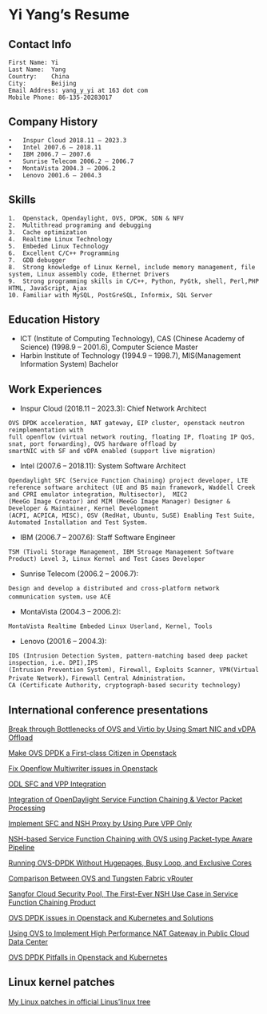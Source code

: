 # Yi Yang’s Resume

## Contact Info
```
First Name: Yi
Last Name:  Yang
Country:    China
City:       Beijing
Email Address: yang_y_yi at 163 dot com
Mobile Phone: 86-135-20283017
```

## Company History
```
•	Inspur Cloud 2018.11 – 2023.3
•	Intel 2007.6 – 2018.11
•	IBM 2006.7 – 2007.6
•	Sunrise Telecom 2006.2 – 2006.7
•	MontaVista 2004.3 – 2006.2
•	Lenovo 2001.6 – 2004.3
```
## Skills
```
1.	Openstack, Opendaylight, OVS, DPDK, SDN & NFV
2.	Multithread programing and debugging
3.	Cache optimization
4.	Realtime Linux Technology 
5.	Embeded Linux Technology 
6.	Excellent C/C++ Programming 
7.	GDB debugger
8.	Strong knowledge of Linux Kernel, include memory management, file system, Linux assembly code, Ethernet Drivers 
9.	Strong programming skills in C/C++, Python, PyGtk, shell, Perl,PHP HTML, JavaScript, Ajax
10.	Familiar with MySQL, PostGreSQL, Informix, SQL Server
```

## Education History
- ICT (Institute of Computing Technology), CAS (Chinese Academy of Science) (1998.9 – 2001.6), Computer Science Master
- Harbin Institute of Technology (1994.9 – 1998.7), MIS(Management Information System) Bachelor

## Work Experiences
- Inspur Cloud (2018.11 – 2023.3): Chief Network Architect
```
OVS DPDK acceleration, NAT gateway, EIP cluster, openstack neutron reimplementation with
full openflow (virtual network routing, floating IP, floating IP QoS, snat, port forwarding), OVS hardware offload by 
smartNIC with SF and vDPA enabled (support live migration)
```
- Intel (2007.6 – 2018.11): System Software Architect
```
Opendaylight SFC (Service Function Chaining) project developer, LTE
reference software architect (UE and BS main framework, Waddell Creek and CPRI emulator integration, Multisector),  MIC2
(MeeGo Image Creator) and MIM (MeeGo Image Manager) Designer & Developer & Maintainer, Kernel Development
(ACPI, ACPICA, MISC), OSV (RedHat, Ubuntu, SuSE) Enabling Test Suite, Automated Installation and Test System. 
```
- IBM (2006.7 – 2007.6): Staff Software Engineer
``` 
TSM (Tivoli Storage Management, IBM Stroage Management Software Product) Level 3, Linux Kernel and Test Cases Developer
```
- Sunrise Telecom (2006.2 – 2006.7):
```
Design and develop a distributed and cross-platform network communication system，use ACE 
```
- MontaVista (2004.3 – 2006.2):
```
MontaVista Realtime Embeded Linux Userland, Kernel, Tools
```
- Lenovo (2001.6 – 2004.3): 
```
IDS (Intrusion Detection System, pattern-matching based deep packet inspection, i.e. DPI),IPS 
(Intrusion Prevention System), Firewall, Exploits Scanner, VPN(Virtual Private Network)，Firewall Central Administration， 
CA (Certificate Authority, cryptograph-based security technology)
```

## International conference presentations
[Break through Bottlenecks of OVS and Virtio by Using Smart NIC and vDPA Offload](https://www.openvswitch.org/support/ovscon2022/slides/OVSCONF2022-Break-through-Bottlenecks-of-OVS-and-Virtio-by-Using-Smart-NIC-and-vDPA-Offload.pptx)

[Make OVS DPDK a First-class Citizen in Openstack](https://www.openvswitch.org/support/ovscon2021/slides/make_ovs_dpdk_first_class.pptx)

[Fix Openflow Multiwriter issues in Openstack](https://www.youtube.com/watch?v=1ziuQSmCkds)

[ODL SFC and VPP Integration](https://wiki.fd.io/view/File:ODL_SFC_and_VPP_Integration.pptx)

[Integration of OpenDaylight Service Function Chaining & Vector Packet Processing](https://www.youtube.com/watch?v=e4k62d8uhf4)


[Implement SFC and NSH Proxy by Using Pure VPP Only](https://www.openstack.org/videos/boston-2017/implement-sfc-and-nsh-proxy-by-using-pure-vpp-only)

[NSH-based Service Function Chaining with OVS using Packet-type Aware Pipeline](https://www.youtube.com/watch?v=RrS11lJmK3Y&index=28&list=PLaJlRa-xItwD7ikTsrZOhju5xbE-QP9U1)

[Running OVS-DPDK Without Hugepages, Busy Loop, and Exclusive Cores](http://www.openvswitch.org/support/ovscon2018/5/0910-yang.pdf)

[Comparison Between OVS and Tungsten Fabric vRouter](http://www.openvswitch.org/support/ovscon2018/6/0940-yang.pptx)

[Sangfor Cloud Security Pool, The First-Ever NSH Use Case in Service Function Chaining Product](http://www.openvswitch.org/support/ovscon2018/6/1115-chen.ppt)

[OVS DPDK issues in Openstack and Kubernetes and Solutions](http://www.openvswitch.org/support/ovscon2019/day1/1014-OVS%20DPDK%20issues%20in%20Openstack%20and%20Kubernetes%20and%20Solutions%20-%20Yi%20Yang%20Inspur.pptx)

[Using OVS to Implement High Performance NAT Gateway in Public Cloud Data Center](http://www.openvswitch.org/support/ovscon2019/day2/1448-Using%20OVS%20to%20Implement%20High%20Performance%20NAT%20Gateway%20in%20Public%20Cloud%20Data%20Center%20-%20Yi%20Yang%20Inspur.pptx)

[OVS DPDK Pitfalls in Openstack and Kubernetes](https://static.sched.com/hosted_files/dpdkna2019/b6/OVS%20DPDK%20Pitfalls%20in%20Openstack%20and%20Kubernetes%20-%20Yi%20Yang%20Inspur.pptx)

## Linux kernel patches

[My Linux patches in official Linus’linux tree](https://git.kernel.org/pub/scm/linux/kernel/git/torvalds/linux.git/log/?qt=author&q=yi.y.yang@intel.com)



